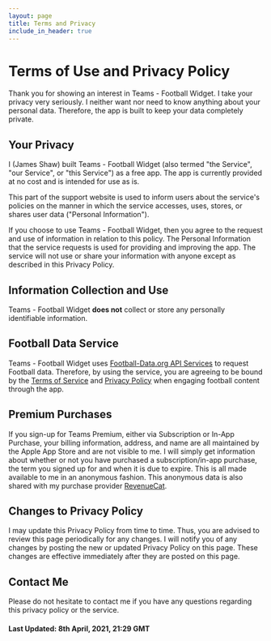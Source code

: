 ```yaml
---
layout: page
title: Terms and Privacy
include_in_header: true
---
```


# Terms of Use and Privacy Policy
Thank you for showing an interest in Teams - Football Widget. I take your privacy very seriously. I neither want nor need to know anything about your personal data. Therefore, the app is built to keep your data completely private.

## Your Privacy
I (James Shaw) built Teams - Football Widget (also termed "the Service", "our Service", or "this Service") as a free app. The app is currently provided at no cost and is intended for use as is.

This part of the support website is used to inform users about the service's policies on the manner in which the service accesses, uses, stores, or shares user data ("Personal Information").

If you choose to use Teams - Football Widget, then you agree to the request and use of information in relation to this policy. The Personal Information that the service requests is used for providing and improving the app. The service will not use or share your information with anyone except as described in this Privacy Policy.

## Information Collection and Use
Teams - Football Widget **does not** collect or store any personally identifiable information.

## Football Data Service
Teams - Football Widget uses [Football-Data.org API Services](https://www.football-data.org/) to request Football data. Therefore, by using the service, you are agreeing to be bound by the [Terms of Service](https://www.football-data.org/about) and [Privacy Policy](https://www.football-data.org/about) when engaging football content through the app.

## Premium Purchases
If you sign-up for Teams Premium, either via Subscription or In-App Purchase, your billing information, address, and name are all maintained by the Apple App Store and are not visible to me. I will simply get information about whether or not you have purchased a subscription/in-app purchase, the term you signed up for and when it is due to expire. This is all made available to me in an anonymous fashion. This anonymous data is also shared with my purchase provider [RevenueCat](https://www.revenuecat.com/dpa).

## Changes to Privacy Policy
I may update this Privacy Policy from time to time. Thus, you are advised to review this page periodically for any changes. I will notify you of any changes by posting the new or updated Privacy Policy on this page. These changes are effective immediately after they are posted on this page.

## Contact Me
Please do not hesitate to contact me if you have any questions regarding this privacy policy or the service.

#### Last Updated: 8th April, 2021, 21:29 GMT
